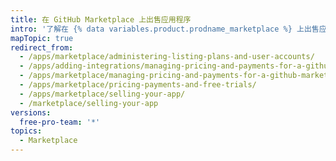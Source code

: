 ```yaml
---
title: 在 GitHub Marketplace 上出售应用程序
intro: '了解在 {% data variables.product.prodname_marketplace %} 上出售应用程序的要求和最佳实践。'
mapTopic: true
redirect_from:
  - /apps/marketplace/administering-listing-plans-and-user-accounts/
  - /apps/adding-integrations/managing-pricing-and-payments-for-a-github-marketplace-listing/
  - /apps/marketplace/managing-pricing-and-payments-for-a-github-marketplace-listing/
  - /apps/marketplace/pricing-payments-and-free-trials/
  - /apps/marketplace/selling-your-app/
  - /marketplace/selling-your-app
versions:
  free-pro-team: '*'
topics:
  - Marketplace
---
```


